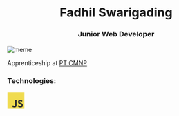 <h1 align="center">Fadhil Swarigading</h1>
<h3 align="center">Junior Web Developer</h3>
<img align="center" alt="meme" width="1000" height="300" src=https://tmblr.co/Z8odMuV0u_i4">

Apprenticeship at [PT CMNP](https://id.citramarga.com//)

<h3 align="left">Technologies:</h3>
<a href="https://developer.mozilla.org/en-US/docs/Web/JavaScript" target="_blank" rel="noreferrer"> <img src="https://raw.githubusercontent.com/devicons/devicon/master/icons/javascript/javascript-original.svg" alt="javascript" width="40" height="40"/> </a>
